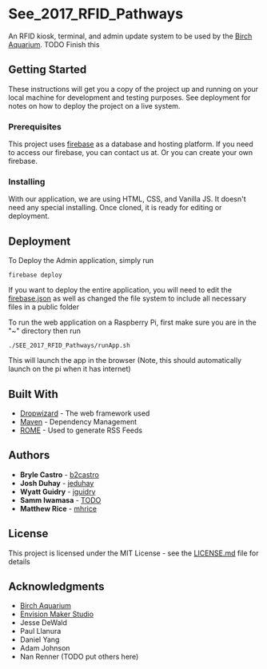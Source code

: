 # See_2017_RFID_Pathways

An RFID kiosk, terminal, and admin update system to be used by the [Birch Aquarium](https://aquarium.ucsd.edu). TODO Finish this

## Getting Started

These instructions will get you a copy of the project up and running on your local machine for development and testing purposes. See deployment for notes on how to deploy the project on a live system.

### Prerequisites

This project uses [firebase](http://firebase.google.com/) as a database and hosting platform. If you need to access our firebase, you can contact us at.
Or you can create your own firebase.

### Installing

With our application, we are using HTML, CSS, and Vanilla JS. It doesn't need any
special installing. Once cloned, it is ready for editing or deployment.

## Deployment

To Deploy the Admin application, simply run
```
firebase deploy
```
If you want to deploy the entire application, you will need to edit the [firebase.json](firebase.json) as well as changed the file system to include
all necessary files in a public folder

To run the web application on a Raspberry Pi, first make sure you are in the "~"
directory then run  

```
./SEE_2017_RFID_Pathways/runApp.sh
```
This will launch the app in the browser (Note, this should automatically launch on the pi
  when it has internet)

## Built With

* [Dropwizard](http://www.dropwizard.io/1.0.2/docs/) - The web framework used
* [Maven](https://maven.apache.org/) - Dependency Management
* [ROME](https://rometools.github.io/rome/) - Used to generate RSS Feeds

## Authors

* **Bryle Castro** - [b2castro](https://github.com/b2castro)
* **Josh Duhay** - [jeduhay](https://github.com/jeduhay)
* **Wyatt Guidry** - [jguidry](https://github.com/jguidry)
* **Samm Iwamasa** - [TODO](https://github.com/PurpleBooth)
* **Matthew Rice** - [mhrice](https://github.com/mhrice)


## License

This project is licensed under the MIT License - see the [LICENSE.md](LICENSE.md) file for details

## Acknowledgments

* [Birch Aquarium](https://aquarium.ucsd.edu)
* [Envision Maker Studio](http://jacobsschool.ucsd.edu/envision/index.sfe)
* Jesse DeWald
* Paul Llanura
* Daniel Yang
* Adam Johnson
* Nan Renner
(TODO put others here)
